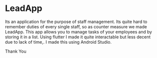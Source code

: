 # LeadApp
Its an application for the purpose of staff management. Its quite hard to remember duties of every single staff, so as counter measure we made LeadApp. This app allows you to manage tasks of your employees and by storing it in a list. Using flutter I made it quite interactable but less decent due to lack of time,. 
I made this using Android Studio.

Thank You

